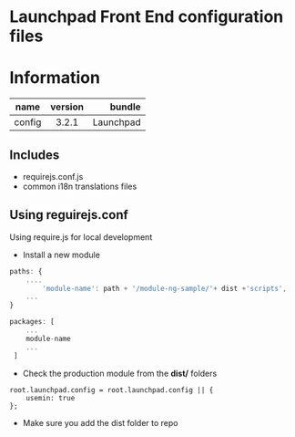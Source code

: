 # Launchpad Front End configuration files

# Information

| name                  | version           | bundle           |
| ----------------------|:-----------------:| ----------------:|
| config                | 3.2.1             | Launchpad        |


## Includes

- requirejs.conf.js
- common i18n translations files


## Using reguirejs.conf

Using require.js for local development

- Install a new module

```javascript
paths: {
    ....
        'module-name': path + '/module-ng-sample/'+ dist +'scripts',
    ...
}

packages: [
    ...
    module-name
    ...
 ]
```

- Check the production module from the **dist/** folders 

```
root.launchpad.config = root.launchpad.config || {
    usemin: true
};
```

- Make sure you add the dist folder to repo
